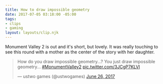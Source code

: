 ```yaml
---
title: How to draw impossible geometry
date: 2017-07-05 03:18:00 -05:00
tags:
- clips
- gaming
layout: layouts/clip.njk
---
```


Monument Valley 2 is out and it's short, but lovely.
It was really touching to see this round with a mother as the center of the story with her daughter.

<blockquote class="twitter-tweet" data-lang="en"><p lang="en" dir="ltr">How do you draw impossible geometry...? You just draw impossible geometry... <a href="https://twitter.com/hashtag/MonumentValley2?src=hash">#MonumentValley2</a> <a href="https://t.co/3JCgP7KLVl">pic.twitter.com/3JCgP7KLVl</a></p>&mdash; ustwo games (@ustwogames) <a href="https://twitter.com/ustwogames/status/879374844424581124">June 26, 2017</a></blockquote>
<script async src="//platform.twitter.com/widgets.js" charset="utf-8"></script>
